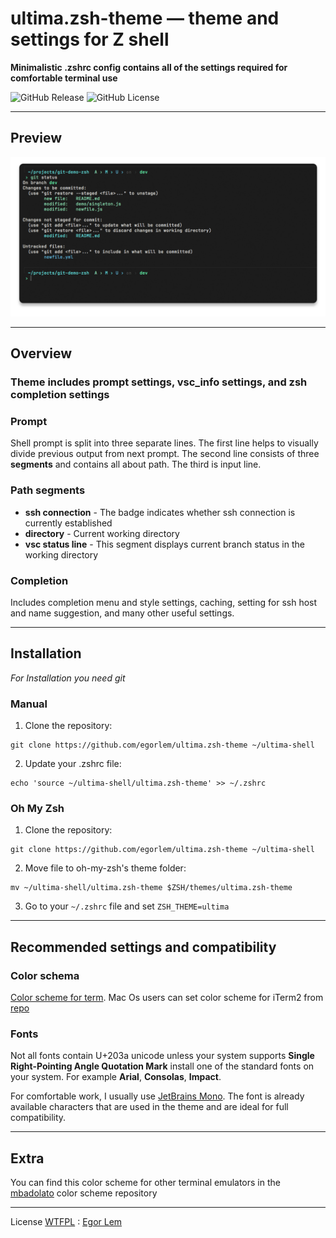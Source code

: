 # ultima.zsh-theme — theme and settings for Z shell

**Minimalistic .zshrc config contains all of the settings required for comfortable terminal use**

![GitHub Release](https://img.shields.io/github/v/release/egorlem/ultima.zsh-theme?style=for-the-badge&color=%2384D5AC&labelColor=%23303030)
![GitHub License](https://img.shields.io/github/license/egorlem/ultima.zsh-theme?style=for-the-badge&color=%235DB0D9&labelColor=%23303030)

---

## **Preview**
![item zsh prompt](https://github.com/egorlem/021011/blob/main/demos/zsh-theme-demo-min.png?raw=true)

---

## **Overview**
### Theme includes prompt settings, vsc_info settings, and zsh completion settings
### **Prompt**

Shell prompt is split into three separate lines. The first line helps to visually 
divide previous output from next prompt. The second line consists of three **segments** and contains all about path. The third is input line. 

### **Path segments**

- **ssh connection** - The badge indicates whether ssh connection is currently established
- **directory** - Current working directory
- **vsc status line** - This segment displays current branch status in the working directory

### **Completion**

Includes completion menu and style settings, caching, setting for ssh host and name suggestion, 
and many other useful settings.

---

## **Installation**

_For Installation you need git_

### **Manual**

1. Clone the repository:

```shell
git clone https://github.com/egorlem/ultima.zsh-theme ~/ultima-shell
```
2. Update your .zshrc file:

```shell
echo 'source ~/ultima-shell/ultima.zsh-theme' >> ~/.zshrc
```

### **Oh My Zsh**

1. Clone the repository:

```shell
git clone https://github.com/egorlem/ultima.zsh-theme ~/ultima-shell
```

2. Move file to oh-my-zsh's theme folder:

```shell
mv ~/ultima-shell/ultima.zsh-theme $ZSH/themes/ultima.zsh-theme
```

3. Go to your `~/.zshrc` file and set `ZSH_THEME=ultima`

---

## **Recommended settings and compatibility**

### Color schema

[Color scheme for term](https://github.com/egorlem/guezwhoz-scheme/blob/main/color-scheme/guezwhoz-scheme.yaml). Mac Os users can set color scheme for iTerm2 from [repo](https://github.com/egorlem/guezwhoz-iterm2-theme)

### Fonts

Not all fonts contain U+203a unicode unless your system supports **Single Right-Pointing Angle Quotation Mark** install one of the standard fonts on your system. For example **Arial**, **Consolas**, **Impact**. 

For comfortable work, I usually use [JetBrains Mono](https://www.jetbrains.com/lp/mono/). 
The font is already available characters that are used in the theme and are ideal for full compatibility.

---

## **Extra**

You can find this color scheme for other terminal emulators in the [mbadolato](https://github.com/mbadolato/iTerm2-Color-Schemes) color scheme repository

---

License [WTFPL](https://github.com/egorlem/ultima.zsh-theme/blob/764b2cb1f47cb45aaeebc07f4a7670c1c3ddd3fd/LICENSE.txt) : [Egor Lem](https://egorlem.com/)
